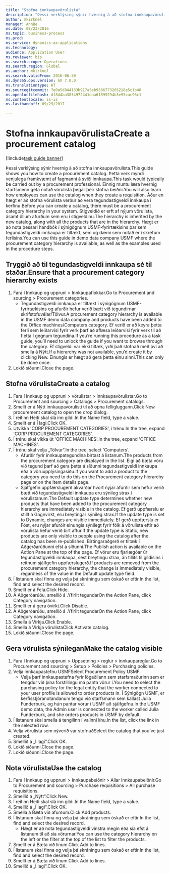 ```yaml
--- 
title: "Stofna innkaupavörulista"
description: "Þessi verklýsing sýnir hvernig á að stofna innkaupavörulista."
author: mkirknel
manager: AnnBe
ms.date: 08/23/2016
ms.topic: business-process
ms.prod: 
ms.service: dynamics-ax-applications
ms.technology: 
audience: Application User
ms.reviewer: bis
ms.search.scope: Operations
ms.search.region: Global
ms.author: mkirknel
ms.search.validFrom: 2016-06-30
ms.dyn365.ops.version: AX 7.0.0
ms.translationtype: HT
ms.sourcegitcommit: 7e0a5d044133b917a3eb9386773205218e5c1b40
ms.openlocfilehash: df844ba3834972441daa61899294b3e95cac96c1
ms.contentlocale: is-is
ms.lasthandoff: 09/29/2017

---
```

# <a name="create-a-procurement-catalog"></a><span data-ttu-id="a1508-103">Stofna innkaupavörulista</span><span class="sxs-lookup"><span data-stu-id="a1508-103">Create a procurement catalog</span></span>

[!include[task guide banner](../../includes/task-guide-banner.md)]

<span data-ttu-id="a1508-104">Þessi verklýsing sýnir hvernig á að stofna innkaupavörulista.</span><span class="sxs-lookup"><span data-stu-id="a1508-104">This guide shows you how to create a procurement catalog.</span></span> <span data-ttu-id="a1508-105">Þetta verk myndi venjulega framkvæmt af fagmanni á sviði innkaupa.</span><span class="sxs-lookup"><span data-stu-id="a1508-105">This task would typically be carried out by a procurement professional.</span></span> <span data-ttu-id="a1508-106">Einnig muntu læra hvernig starfsmenn geta notað vörulista þegar þeir stofna beiðni.</span><span class="sxs-lookup"><span data-stu-id="a1508-106">You will also learn how employees can use the catalog when they create a requisition.</span></span> <span data-ttu-id="a1508-107">Áður en hægt er að stofna vörulista verður að vera tegundastigveldi innkaupa í kerfinu.</span><span class="sxs-lookup"><span data-stu-id="a1508-107">Before you can create a catalog, there must be a procurement category hierarchy in your system.</span></span> <span data-ttu-id="a1508-108">Stigveldið er erft af nýjum vörulista, ásamt öllum afurðum sem eru í stigveldinu.</span><span class="sxs-lookup"><span data-stu-id="a1508-108">The hierarchy is inherited by the new catalog, along with all the products that are in the hierarchy.</span></span> <span data-ttu-id="a1508-109">Hægt er að nota þessari handbók í sýnigögnum USMF-fyrirtækisins þar sem tegundastigveldi innkaupa er tiltækt, sem og dæmi sem notað er í skrefum ferlisins.</span><span class="sxs-lookup"><span data-stu-id="a1508-109">You can use this guide in demo data company USMF where the procurement category hierarchy is available, as well as the examples used in the procedure steps.</span></span>


## <a name="ensure-that-a-procurement-category-hierarchy-exists"></a><span data-ttu-id="a1508-110">Tryggið að til tegundastigveldi innkaupa sé til staðar.</span><span class="sxs-lookup"><span data-stu-id="a1508-110">Ensure that a procurement category hierarchy exists</span></span>
1. <span data-ttu-id="a1508-111">Fara í Innkaup og uppruni > Innkaupaflokkar.</span><span class="sxs-lookup"><span data-stu-id="a1508-111">Go to Procurement and sourcing > Procurement categories.</span></span>
    * <span data-ttu-id="a1508-112">Tegundastigveldi innkaupa er tiltækt í sýnigögnum USMF-fyrirtækisins og afurðir hefur verið bætt við tegundirnar skrifstofuvélar/Tölvur.</span><span class="sxs-lookup"><span data-stu-id="a1508-112">A procurement category hierarchy is available in the USMF demo data company and products have been added to the Office machines/Computers category.</span></span> <span data-ttu-id="a1508-113">Ef verið er að keyra þetta ferli sem leiðarvísi fyrir verk þarf að aflæsa leiðarvísi fyrir verk til að fletta í gegnum tegundina.</span><span class="sxs-lookup"><span data-stu-id="a1508-113">If you’re running this procedure as a task guide, you’ll need to unlock the guide if you want to browse through the category.</span></span> <span data-ttu-id="a1508-114">Ef stigveldi var ekki tiltæk, yrði það stofnað með því að smella á Nýtt.</span><span class="sxs-lookup"><span data-stu-id="a1508-114">If a hierarchy was not available, you’d create it by clicking New.</span></span> <span data-ttu-id="a1508-115">Einungis er hægt að gera þetta einu sinni.</span><span class="sxs-lookup"><span data-stu-id="a1508-115">This can only be done once.</span></span>  
2. <span data-ttu-id="a1508-116">Lokið síðunni.</span><span class="sxs-lookup"><span data-stu-id="a1508-116">Close the page.</span></span>

## <a name="create-a-catalog"></a><span data-ttu-id="a1508-117">Stofna vörulista</span><span class="sxs-lookup"><span data-stu-id="a1508-117">Create a catalog</span></span>
1. <span data-ttu-id="a1508-118">Fara í Innkaup og uppruni > vörulistar > Innkaupavörulistar.</span><span class="sxs-lookup"><span data-stu-id="a1508-118">Go to Procurement and sourcing > Catalogs > Procurement catalogs.</span></span>
2. <span data-ttu-id="a1508-119">Smellt er á Nýtt innkaupavörulisti til að opna felligluggann.</span><span class="sxs-lookup"><span data-stu-id="a1508-119">Click New procurement catalog to open the drop dialog.</span></span>
3. <span data-ttu-id="a1508-120">Í reitinn Heiti skal slá inn gildi.</span><span class="sxs-lookup"><span data-stu-id="a1508-120">In the Name field, type a value.</span></span>
4. <span data-ttu-id="a1508-121">Smellt er á Í lagi.</span><span class="sxs-lookup"><span data-stu-id="a1508-121">Click OK.</span></span>
5. <span data-ttu-id="a1508-122">Útvíkka 'CORP PROCUREMENT CATEGORIES', í trénu.</span><span class="sxs-lookup"><span data-stu-id="a1508-122">In the tree, expand 'CORP PROCUREMENT CATEGORIES'.</span></span>
6. <span data-ttu-id="a1508-123">Í trénu skal víkka út 'OFFICE MACHINES'.</span><span class="sxs-lookup"><span data-stu-id="a1508-123">In the tree, expand 'OFFICE MACHINES'.</span></span>
7. <span data-ttu-id="a1508-124">Í trénu skal velja „Tölvur“.</span><span class="sxs-lookup"><span data-stu-id="a1508-124">In the tree, select 'Computers'.</span></span>
    * <span data-ttu-id="a1508-125">Afurðir fyrir innkaupategundina birtast á listanum.</span><span class="sxs-lookup"><span data-stu-id="a1508-125">The products from the procurement category are displayed in the list.</span></span> <span data-ttu-id="a1508-126">Eigi að bæta vöru við tegund þarf að gera þetta á síðunni tegundastigveldi innkaupa eða á vöruupplýsingasíðu.</span><span class="sxs-lookup"><span data-stu-id="a1508-126">If you want to add a product to the category you need to do this on the Procurement category hierarchy page or on the Item details page.</span></span>  
    * <span data-ttu-id="a1508-127">Sjálfgefin uppfærslugerð ákvarðar hvort nýjar afurðir sem hefur verið bætt við tegundastigveldi innkaupa eru sýnileg strax í vörulistanum.</span><span class="sxs-lookup"><span data-stu-id="a1508-127">The Default update type determines whether new products that have been added to the procurement category hierarchy are immediately visible in the catalog.</span></span> <span data-ttu-id="a1508-128">Ef gerð uppfærslu er stillt á Gagnvirkt, eru breytingar sýnileg strax.</span><span class="sxs-lookup"><span data-stu-id="a1508-128">If the update type is set to Dynamic, changes are visible immediately.</span></span> <span data-ttu-id="a1508-129">Ef gerð uppfærslu er Föst, eru nýjar afurðir einungis sýnilegt fyrir fólk á vörulista eftir að vörulista hefur verið birt aftur.</span><span class="sxs-lookup"><span data-stu-id="a1508-129">If the update type is Static, new products are only visible to people using the catalog after the catalog has been re-published.</span></span> <span data-ttu-id="a1508-130">Birtingaraðgerð er tiltæk í Aðgerðarúðunni efst á síðunni.</span><span class="sxs-lookup"><span data-stu-id="a1508-130">The Publish action is available on the Action Pane at the top of the page.</span></span> <span data-ttu-id="a1508-131">Ef vörur eru fjarlægðar úr tegundastigveldi innkaupa, sést breytingu strax, án tillits til gildisins í reitnum sjálfgefin uppfærslugerð.</span><span class="sxs-lookup"><span data-stu-id="a1508-131">If products are removed from the procurement category hierarchy, the change is immediately visible, regardless of the value in the Default update type field.</span></span>  
8. <span data-ttu-id="a1508-132">Í listanum skal finna og velja þá skráningu sem óskað er eftir.</span><span class="sxs-lookup"><span data-stu-id="a1508-132">In the list, find and select the desired record.</span></span>
9. <span data-ttu-id="a1508-133">Smellt er á Fela.</span><span class="sxs-lookup"><span data-stu-id="a1508-133">Click Hide.</span></span>
10. <span data-ttu-id="a1508-134">Á Aðgerðarúðu, smellið á .Yfirlit tegundar</span><span class="sxs-lookup"><span data-stu-id="a1508-134">On the Action Pane, click Category navigation.</span></span>
11. <span data-ttu-id="a1508-135">Smellt er á gera óvirkt.</span><span class="sxs-lookup"><span data-stu-id="a1508-135">Click Disable.</span></span>
12. <span data-ttu-id="a1508-136">Á Aðgerðarúðu, smellið á .Yfirlit tegundar</span><span class="sxs-lookup"><span data-stu-id="a1508-136">On the Action Pane, click Category navigation.</span></span>
13. <span data-ttu-id="a1508-137">Smella á Virkja.</span><span class="sxs-lookup"><span data-stu-id="a1508-137">Click Enable.</span></span>
14. <span data-ttu-id="a1508-138">Smella á Virkja vörulista</span><span class="sxs-lookup"><span data-stu-id="a1508-138">Click Activate catalog.</span></span>
15. <span data-ttu-id="a1508-139">Lokið síðunni.</span><span class="sxs-lookup"><span data-stu-id="a1508-139">Close the page.</span></span>

## <a name="make-the-catalog-visible"></a><span data-ttu-id="a1508-140">Gera vörulista sýnilegan</span><span class="sxs-lookup"><span data-stu-id="a1508-140">Make the catalog visible</span></span>
1. <span data-ttu-id="a1508-141">Fara í Innkaup og uppruni > Uppsetning > reglur > innkaupareglur.</span><span class="sxs-lookup"><span data-stu-id="a1508-141">Go to Procurement and sourcing > Setup > Policies > Purchasing policies.</span></span>
2. <span data-ttu-id="a1508-142">Velja innkaupastefnu USMF</span><span class="sxs-lookup"><span data-stu-id="a1508-142">Select Procurement Policy USMF.</span></span>
    * <span data-ttu-id="a1508-143">Velja þarf innkaupastefna fyrir lögaðilann sem starfsmaðurinn sem er tengdur við þína forstillingu má panta vörur í.</span><span class="sxs-lookup"><span data-stu-id="a1508-143">You need to select the purchasing policy for the legal entity that the worker connected to your user profile is allowed to order products in.</span></span> <span data-ttu-id="a1508-144">Í Sýnigögn USMF, er kerfisstjóranotandanum tengd við starfsmann sem kallast Julia Funderburk, og hún pantar vörur í USMF að sjálfgefnu.</span><span class="sxs-lookup"><span data-stu-id="a1508-144">In the USMF demo data, the Admin user is connected to the worker called Julia Funderburk, and she orders products in USMF by default.</span></span>  
3. <span data-ttu-id="a1508-145">Í listanum skal smella á tengilinn í valinni línu.</span><span class="sxs-lookup"><span data-stu-id="a1508-145">In the list, click the link in the selected row.</span></span>
4. <span data-ttu-id="a1508-146">Velja vörulista sem nýverið var stofnuð</span><span class="sxs-lookup"><span data-stu-id="a1508-146">Select the catalog that you’ve just created.</span></span>
5. <span data-ttu-id="a1508-147">Smellið á „Í lagi“.</span><span class="sxs-lookup"><span data-stu-id="a1508-147">Click OK.</span></span>
6. <span data-ttu-id="a1508-148">Lokið síðunni.</span><span class="sxs-lookup"><span data-stu-id="a1508-148">Close the page.</span></span>
7. <span data-ttu-id="a1508-149">Lokið síðunni.</span><span class="sxs-lookup"><span data-stu-id="a1508-149">Close the page.</span></span>

## <a name="use-the-catalog"></a><span data-ttu-id="a1508-150">Nota vörulista</span><span class="sxs-lookup"><span data-stu-id="a1508-150">Use the catalog</span></span>
1. <span data-ttu-id="a1508-151">Fara í Innkaup og uppruni > Innkaupabeiðnir > Allar Innkaupabeiðnir.</span><span class="sxs-lookup"><span data-stu-id="a1508-151">Go to Procurement and sourcing > Purchase requisitions > All purchase requisitions.</span></span>
2. <span data-ttu-id="a1508-152">Smellið á „Nýtt“.</span><span class="sxs-lookup"><span data-stu-id="a1508-152">Click New.</span></span>
3. <span data-ttu-id="a1508-153">Í reitinn Heiti skal slá inn gildi.</span><span class="sxs-lookup"><span data-stu-id="a1508-153">In the Name field, type a value.</span></span>
4. <span data-ttu-id="a1508-154">Smellið á „Í lagi“.</span><span class="sxs-lookup"><span data-stu-id="a1508-154">Click OK.</span></span>
5. <span data-ttu-id="a1508-155">Smella á Bæta við afurðum.</span><span class="sxs-lookup"><span data-stu-id="a1508-155">Click Add products.</span></span>
6. <span data-ttu-id="a1508-156">Í listanum skal finna og velja þá skráningu sem óskað er eftir.</span><span class="sxs-lookup"><span data-stu-id="a1508-156">In the list, find and select the desired record.</span></span>
    * <span data-ttu-id="a1508-157">Hægt er að nota tegundastigveldi vinstra megin eða sía efst á listanum til að sía vörurnar.</span><span class="sxs-lookup"><span data-stu-id="a1508-157">You can use the category hierarchy on the left or the filter at the top of the list to filter the products.</span></span>  
7. <span data-ttu-id="a1508-158">Smellt er á Bæta við línum.</span><span class="sxs-lookup"><span data-stu-id="a1508-158">Click Add to lines.</span></span>
8. <span data-ttu-id="a1508-159">Í listanum skal finna og velja þá skráningu sem óskað er eftir.</span><span class="sxs-lookup"><span data-stu-id="a1508-159">In the list, find and select the desired record.</span></span>
9. <span data-ttu-id="a1508-160">Smellt er á Bæta við línum.</span><span class="sxs-lookup"><span data-stu-id="a1508-160">Click Add to lines.</span></span>
10. <span data-ttu-id="a1508-161">Smellið á „Í lagi“.</span><span class="sxs-lookup"><span data-stu-id="a1508-161">Click OK.</span></span>


